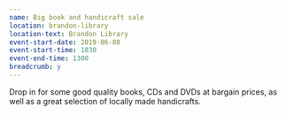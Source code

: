 ```yaml
---
name: Big book and handicraft sale
location: brandon-library
location-text: Brandon Library
event-start-date: 2019-06-08
event-start-time: 1030
event-end-time: 1300
breadcrumb: y
---
```


Drop in for some good quality books, CDs and DVDs at bargain prices, as well as a great selection of locally made handicrafts.
